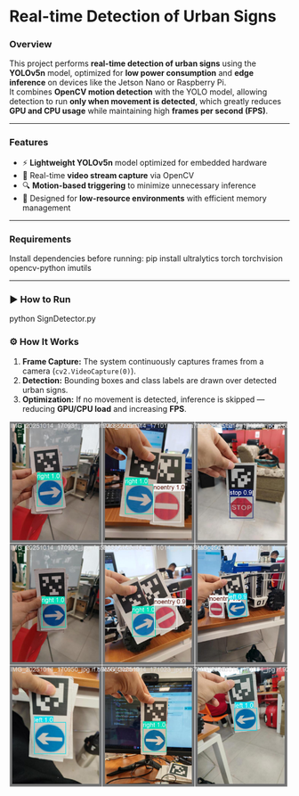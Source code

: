 # Real-time Detection of Urban Signs

### Overview
This project performs **real-time detection of urban signs** using the **YOLOv5n** model, optimized for **low power consumption** and **edge inference** on devices like the Jetson Nano or Raspberry Pi.  
It combines **OpenCV motion detection** with the YOLO model, allowing detection to run **only when movement is detected**, which greatly reduces **GPU and CPU usage** while maintaining high **frames per second (FPS)**.

---

### Features
- ⚡ **Lightweight YOLOv5n** model optimized for embedded hardware  
- 🎥 Real-time **video stream capture** via OpenCV  
- 🔍 **Motion-based triggering** to minimize unnecessary inference  
- 💾 Designed for **low-resource environments** with efficient memory management  

---

### Requirements
Install dependencies before running:
pip install ultralytics torch torchvision opencv-python imutils


---

### ▶️ How to Run
python SignDetector.py

### ⚙️ How It Works
1. **Frame Capture:** The system continuously captures frames from a camera (`cv2.VideoCapture(0)`).   
2. **Detection:** Bounding boxes and class labels are drawn over detected urban signs.  
3. **Optimization:** If no movement is detected, inference is skipped — reducing **GPU/CPU load** and increasing **FPS**.  

<img src="image.jpg" alt="Detection" width="500">

